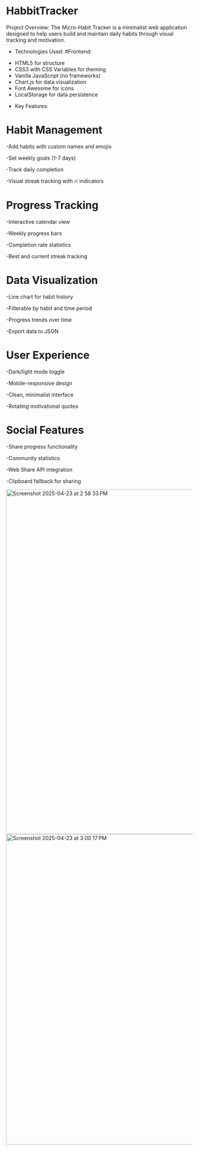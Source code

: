 # HabbitTracker
Project Overview:
The Micro-Habit Tracker is a minimalist web application designed to help users build and maintain daily habits through visual tracking and motivation.

* Technologies Used:
#Frontend:
- HTML5 for structure
- CSS3 with CSS Variables for theming
- Vanilla JavaScript (no frameworks)
- Chart.js for data visualization
- Font Awesome for icons
- LocalStorage for data persistence

* Key Features:

# Habit Management
-Add habits with custom names and emojis

-Set weekly goals (1-7 days)

-Track daily completion

-Visual streak tracking with 🔥 indicators

# Progress Tracking
-Interactive calendar view

-Weekly progress bars

-Completion rate statistics

-Best and current streak tracking

# Data Visualization
-Line chart for habit history

-Filterable by habit and time period

-Progress trends over time

-Export data to JSON

# User Experience
-Dark/light mode toggle

-Mobile-responsive design

-Clean, minimalist interface

-Rotating motivational quotes

# Social Features
-Share progress functionality

-Community statistics

-Web Share API integration

-Clipboard fallback for sharing 



<img width="929" alt="Screenshot 2025-04-23 at 2 58 33 PM" src="https://github.com/user-attachments/assets/60b8baec-2967-4cc5-943d-cd3f328122f9" />


<img width="837" alt="Screenshot 2025-04-23 at 3 00 17 PM" src="https://github.com/user-attachments/assets/01e6d485-52db-455d-a77f-470a0c4f73aa" />

